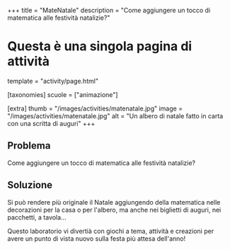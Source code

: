 +++
title = "MateNatale"
description = "Come aggiungere un tocco di matematica alle festività natalizie?"

# Questa è una singola pagina di attività
template = "activity/page.html"

[taxonomies]
scuole = ["animazione"]

[extra]
thumb = "/images/activities/matenatale.jpg"
image = "/images/activities/matenatale.jpg"
alt = "Un albero di natale fatto in carta con una scritta di auguri"
+++

## Problema

Come aggiungere un tocco di matematica alle festività natalizie?

## Soluzione

Si può rendere più originale il Natale aggiungendo della matematica nelle decorazioni per la casa o per l'albero, ma anche nei biglietti di auguri, nei pacchetti, a tavola...

Questo laboratorio vi divertià con giochi a tema, attività e creazioni per avere un punto di vista nuovo sulla festa più attesa dell'anno!
